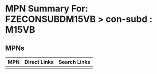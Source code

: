 



# MPN Summary For: FZECONSUBDM15VB > con-subd : M15VB

## MPNs
  

|MPN|Direct Links|Search Links|
| :--- | :--- | :--- |
||||
